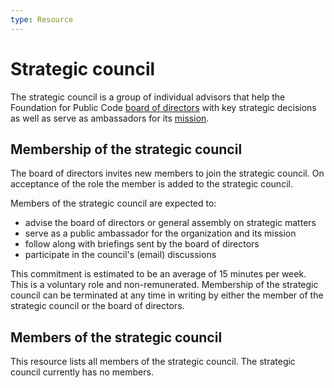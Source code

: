 ```yaml
---
type: Resource
---
```


# Strategic council

The strategic council is a group of individual advisors that help the Foundation for Public Code [board of directors](../organization/governance-model.md#board-of-directors) with key strategic decisions as well as serve as ambassadors for its [mission](mission.md).

## Membership of the strategic council

The board of directors invites new members to join the strategic council.
On acceptance of the role the member is added to the strategic council.

Members of the strategic council are expected to:

* advise the board of directors or general assembly on strategic matters
* serve as a public ambassador for the organization and its mission
* follow along with briefings sent by the board of directors
* participate in the council's (email) discussions

This commitment is estimated to be an average of 15 minutes per week.
This is a voluntary role and non-remunerated.
Membership of the strategic council can be terminated at any time in writing by either the member of the strategic council or the board of directors.

## Members of the strategic council

This resource lists all members of the strategic council.
The strategic council currently has no members.
